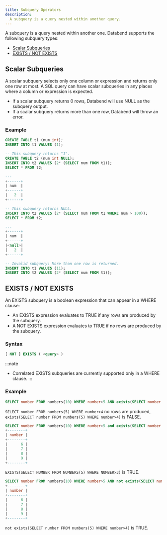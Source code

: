 ```yaml
---
title: Subquery Operators
description:
  A subquery is a query nested within another query.
---
```


A subquery is a query nested within another one. Databend supports the following subquery types:

- [Scalar Subqueries](#scalar-subqueries)
- [EXISTS / NOT EXISTS](#exists--not-exists)

## Scalar Subqueries

A scalar subquery selects only one column or expression and returns only one row at most. A SQL query can have scalar subqueries in any places where a column or expression is expected.

- If a scalar subquery returns 0 rows, Databend will use NULL as the subquery output.
- If a scalar subquery returns more than one row, Databend will throw an error.

### Example

```sql
CREATE TABLE t1 (num int);
INSERT INTO t1 VALUES (1);

-- This subquery returns "1". 
CREATE TABLE t2 (num int NULL);
INSERT INTO t2 VALUES (2* (SELECT num FROM t1));
SELECT * FROM t2;

---
+------+
| num  |
+------+
|   2  |
+------+

-- This subquery returns NULL. 
INSERT INTO t2 VALUES (2* (SELECT num FROM t1 WHERE num > 100));
SELECT * FROM t2;

---
+------+
| num  |
+------+
|<null>|
|   2  |
+------+

-- Invalid subquery: More than one row is returned.
INSERT INTO t1 VALUES (11);
INSERT INTO t2 VALUES (2* (SELECT num FROM t1));
```

## EXISTS / NOT EXISTS

An EXISTS subquery is a boolean expression that can appear in a WHERE clause:
* An EXISTS expression evaluates to TRUE if any rows are produced by the subquery.
* A NOT EXISTS expression evaluates to TRUE if no rows are produced by the subquery.

### Syntax

```sql
[ NOT ] EXISTS ( <query> )
```

:::note
* Correlated EXISTS subqueries are currently supported only in a WHERE clause.
:::

### Example

```sql
SELECT number FROM numbers(10) WHERE number>5 AND exists(SELECT number FROM numbers(5) WHERE number>4);
```
`SELECT number FROM numbers(5) WHERE number>4` no rows are produced, `exists(SELECT number FROM numbers(5) WHERE number>4)` is FALSE.

```sql
SELECT number FROM numbers(10) WHERE number>5 and exists(SELECT number FROM numbers(5) WHERE number>3);
+--------+
| number |
+--------+
|      6 |
|      7 |
|      8 |
|      9 |
+--------+
```

`EXISTS(SELECT NUMBER FROM NUMBERS(5) WHERE NUMBER>3)` is TRUE.

```sql
SELECT number FROM numbers(10) WHERE number>5 AND not exists(SELECT number FROM numbers(5) WHERE number>4);
+--------+
| number |
+--------+
|      6 |
|      7 |
|      8 |
|      9 |
+--------+
```

`not exists(SELECT number FROM numbers(5) WHERE number>4)` is TRUE.
